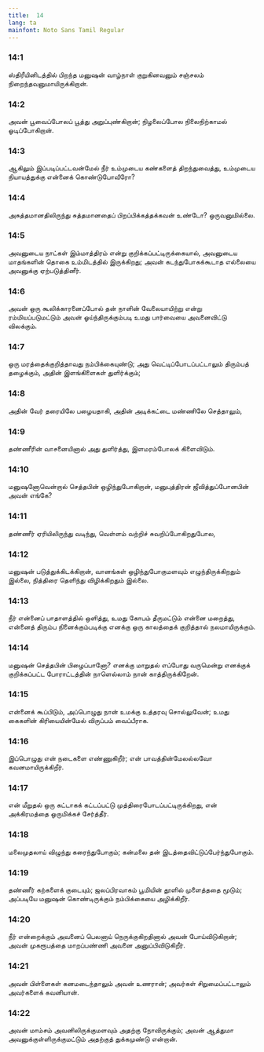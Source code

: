 ```yaml
---
title:  14
lang: ta
mainfont: Noto Sans Tamil Regular
---
```


###  14:1

ஸ்திரீயினிடத்தில் பிறந்த மனுஷன் வாழ்நாள் குறுகினவனும் சஞ்சலம் நிறைந்தவனுமாயிருக்கிறான்.

###  14:2

அவன் பூவைப்போலப் பூத்து அறுப்புண்கிறான்; நிழலைப்போல நிலைநிற்காமல் ஓடிப்போகிறான்.

###  14:3

ஆகிலும் இப்படிப்பட்டவன்மேல் நீர் உம்முடைய கண்களைத் திறந்துவைத்து, உம்முடைய நியாயத்துக்கு என்னைக் கொண்டுபோவீரோ?

###  14:4

அசுத்தமானதிலிருந்து சுத்தமானதைப் பிறப்பிக்கத்தக்கவன் உண்டோ? ஒருவனுமில்லை.

###  14:5

அவனுடைய நாட்கள் இம்மாத்திரம் என்று குறிக்கப்பட்டிருக்கையால், அவனுடைய மாதங்களின் தொகை உம்மிடத்தில் இருக்கிறது; அவன் கடந்துபோகக்கூடாத எல்லையை அவனுக்கு ஏற்படுத்தினீர்.

###  14:6

அவன் ஒரு கூலிக்காரனைப்போல் தன் நாளின் வேலையாயிற்று என்று ரம்மியப்படுமட்டும் அவன் ஓய்ந்திருக்கும்படி உமது பார்வையை அவனைவிட்டு விலக்கும்.

###  14:7

ஒரு மரத்தைக்குறித்தாவது நம்பிக்கையுண்டு; அது வெட்டிப்போடப்பட்டாலும் திரும்பத் தழைக்கும், அதின் இளங்கிளைகள் துளிர்க்கும்;

###  14:8

அதின் வேர் தரையிலே பழையதாகி, அதின் அடிக்கட்டை மண்ணிலே செத்தாலும்,

###  14:9

தண்ணீரின் வாசனையினால் அது துளிர்த்து, இளமரம்போலக் கிளைவிடும்.

###  14:10

மனுஷனோவென்றால் செத்தபின் ஒழிந்துபோகிறான், மனுபுத்திரன் ஜீவித்துப்போனபின் அவன் எங்கே?

###  14:11

தண்ணீர் ஏரியிலிருந்து வடிந்து, வெள்ளம் வற்றிச் சுவறிப்போகிறதுபோல,

###  14:12

மனுஷன் படுத்துக்கிடக்கிறான், வானங்கள் ஒழிந்துபோகுமளவும் எழுந்திருக்கிறதும் இல்லை, நித்திரை தெளிந்து விழிக்கிறதும் இல்லை.

###  14:13

நீர் என்னைப் பாதாளத்தில் ஒளித்து, உமது கோபம் தீருமட்டும் என்னை மறைத்து, என்னைத் திரும்ப நினைக்கும்படிக்கு எனக்கு ஒரு காலத்தைக் குறித்தால் நலமாயிருக்கும்.

###  14:14

மனுஷன் செத்தபின் பிழைப்பானோ? எனக்கு மாறுதல் எப்போது வருமென்று எனக்குக் குறிக்கப்பட்ட போராட்டத்தின் நாளெல்லாம் நான் காத்திருக்கிறேன்.

###  14:15

என்னைக் கூப்பிடும், அப்பொழுது நான் உமக்கு உத்தரவு சொல்லுவேன்; உமது கைகளின் கிரியையின்மேல் விருப்பம் வைப்பீராக.

###  14:16

இப்பொழுது என் நடைகளை எண்ணுகிறீர்; என் பாவத்தின்மேலல்லவோ கவனமாயிருக்கிறீர்.

###  14:17

என் மீறுதல் ஒரு கட்டாகக் கட்டப்பட்டு முத்திரைபோடப்பட்டிருக்கிறது, என் அக்கிரமத்தை ஒருமிக்கச் சேர்த்தீர்.

###  14:18

மலைமுதலாய் விழுந்து கரைந்துபோகும்; கன்மலை தன் இடத்தைவிட்டுப்பேர்ந்துபோகும்.

###  14:19

தண்ணீர் கற்களைக் குடையும்; ஜலப்பிரவாகம் பூமியின் தூளில் முளைத்ததை மூடும்; அப்படியே மனுஷன் கொண்டிருக்கும் நம்பிக்கையை அழிக்கிறீர்.

###  14:20

நீர் என்றைக்கும் அவனைப் பெலனாய் நெருக்குகிறதினால் அவன் போய்விடுகிறான்; அவன் முகரூபத்தை மாறப்பண்ணி அவனை அனுப்பிவிடுகிறீர்.

###  14:21

அவன் பிள்ளைகள் கனமடைந்தாலும் அவன் உணரான்; அவர்கள் சிறுமைப்பட்டாலும் அவர்களைக் கவனியான்.

###  14:22

அவன் மாம்சம் அவனிலிருக்குமளவும் அதற்கு நோவிருக்கும்; அவன் ஆத்துமா அவனுக்குள்ளிருக்குமட்டும் அதற்குத் துக்கமுண்டு என்றான்.

